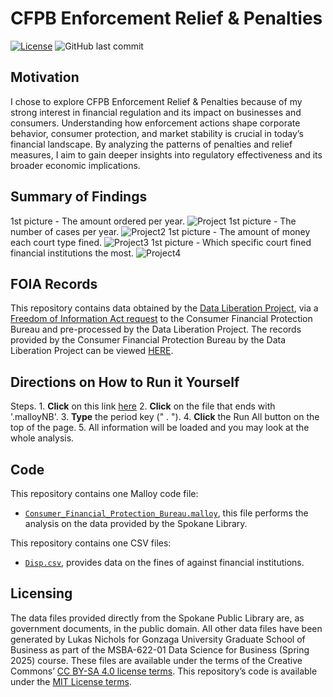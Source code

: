 # **CFPB Enforcement Relief & Penalties**
[![License](https://img.shields.io/badge/License-CC0-lightgray.svg?style=flat-square)](https://creativecommons.org/publicdomain/zero/1.0/) ![GitHub last commit](https://img.shields.io/github/last-commit/LukasNichols/CFPB_Enforcement_Relief_And_Penalties)
## Motivation
I chose to explore CFPB Enforcement Relief & Penalties because of my strong interest in financial regulation and its impact on businesses and consumers. Understanding how enforcement actions shape corporate behavior, consumer protection, and market stability is crucial in today’s financial landscape. By analyzing the patterns of penalties and relief measures, I aim to gain deeper insights into regulatory effectiveness and its broader economic implications.

## Summary of Findings
1st picture - The amount ordered per year.
![Project](https://imgur.com/8CADOKi) 
1st picture - The number of cases per year.
![Project2](https://imgur.com/PCAh6uq)
1st picture - The amount of money each court type fined. 
![Project3](https://imgur.com/r1wZB2C)
1st picture - Which specific court fined financial institutions the most.
![Project4](https://imgur.com/QkdYcEV)

## FOIA Records

This repository contains data obtained by the [Data Liberation Project](https://www.data-liberation-project.org/), via a [Freedom of Information Act request](https://www.data-liberation-project.org/datasets/cfpb-enforcement-matters/) to the Consumer Financial Protection Bureau and pre-processed by the Data Liberation Project. The records provided by the Consumer Financial Protection Bureau by the Data Liberation Project can be viewed [HERE](https://docs.google.com/document/d/1bKkMicnyCpzXbE2SYbZ0gARK1DGSZcNrgWPWKHrPleY/edit?tab=t.0#heading=h.gsqormd9wk52).

## Directions on How to Run it Yourself
Steps.
	1. **Click** on this link [here](https://github.com/LukasNichols/SpokaneLibraryWeather)
	2. **Click** on the file that ends with '.malloyNB'. 
	3. **Type** the period key (" . "). 
	4. **Click** the Run All button on the top of the page.
	5. All information will be loaded and you may look at the whole analysis. 

## Code

This repository contains one Malloy code file:
- [`Consumer_Financial_Protection_Bureau.malloy`](Consumer_Financial_Protection_Bureau.malloy), this file performs the analysis on the data provided by the Spokane Library.

This repository contains one CSV files:
- [`Disp.csv`](Disp.csv), provides data on the fines of against financial institutions.

## Licensing
The data files provided directly from the Spokane Public Library are, as government documents, in the public domain. All other data files have been generated by Lukas Nichols for Gonzaga University Graduate School of Business as part of the MSBA-622-01 Data Science for Business (Spring 2025) course. These files are available under the terms of the Creative Commons’ [CC BY-SA 4.0 license terms](https://creativecommons.org/licenses/by-sa/4.0/). This repository’s code is available under the [MIT License terms](https://opensource.org/license/mit/).
